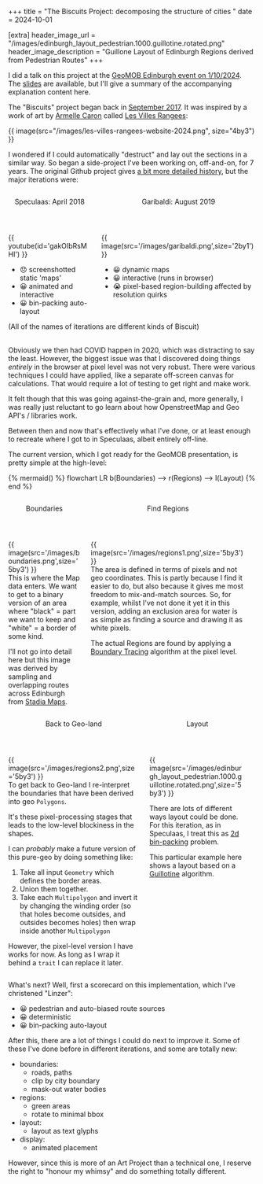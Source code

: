 +++
title = "The Biscuits Project: decomposing the structure of cities "
date = 2024-10-01

[extra]
header_image_url = "/images/edinburgh_layout_pedestrian.1000.guillotine.rotated.png"
header_image_description = "Guillone Layout of Edinburgh Regions derived from Pedestrian Routes"
+++

I did a talk on this project at the [GeoMOB Edinburgh event on 1/10/2024](https://thegeomob.com/post/oct-1st-2024-geomobedi-details). 
The [slides](/slides/2024_Geomob_Oct_Presentation.pdf) are available, but I'll give a summary of the accompanying explanation content here.

The "Biscuits" project began back in [September 2017](https://github.com/mikemoraned/biscuits?tab=readme-ov-file#september-2017). 
It was inspired by a work of art by [Armelle Caron](https://www.armellecaron.fr) 
called [Les Villes Rangees](https://www.armellecaron.fr/works/les-villes-rangees/):

{{ image(src="/images/les-villes-rangees-website-2024.png", size="4by3") }}

<p></p>

I wondered if I could automatically "destruct" and lay out the sections in a similar way. So began a side-project I've been working on, 
off-and-on, for 7 years. The original Github project gives [a bit more detailed history](https://github.com/mikemoraned/biscuits?tab=readme-ov-file#biscuits), 
but the major iterations were:

<div class="columns">
    <div class="column">
        <div class="card">
            <header class="card-header">
                <p class="card-header-title">Speculaas: April 2018</p>
            </header>
            <div class="card-image">
                {{ youtube(id='gakOIbRsMHI') }}
            </div>
            <div class="card-content">
                <div class="content is-size-5">
                    <ul>
                        <li>😞 screenshotted static 'maps'</li>
                        <li>😀 animated and interactive</li>
                        <li>😀 bin-packing auto-layout</li>
                    </ul>
                </div>
            </div>
        </div>
    </div>
    <div class="column">
        <div class="card">
            <header class="card-header">
                <p class="card-header-title">Garibaldi: August 2019</p>
            </header>
            <div class="card-image">
                {{ image(src='/images/garibaldi.png',size='2by1') }}
            </div>
            <div class="card-content">
                <div class="content is-size-5">
                    <ul>
                        <li>😀 dynamic maps</li>
                        <li>😀 interactive (runs in browser)</li>
                        <li>😭 pixel-based region-building affected by resolution quirks</li>
                    </ul>
                </div>
            </div>
        </div>
    </div>
</div>


<aside>
(All of the names of iterations are different kinds of Biscuit)
</aside>

<br />

Obviously we then had COVID happen in 2020, which was distracting to say the least. However, the biggest issue was
that I discovered doing things *entirely* in the browser at pixel level was not very robust. There were various techniques I could 
have applied, like a separate off-screen canvas for calculations. That would require a lot of testing to get right and make work.

It felt though that this was going against-the-grain and, more generally, I was really just reluctant to go learn about how
OpenstreetMap and Geo API's / libraries work.

Between then and now that's effectively what I've done, or at least enough to recreate where I got to in Speculaas, albeit entirely off-line.

The current version, which I got ready for the GeoMOB presentation, is pretty simple at the high-level:

{% mermaid() %}
flowchart LR
    b(Boundaries) --> r(Regions) --> l(Layout)
{% end %}

<div class="columns">
    <div class="column">
        <div class="card">
            <header class="card-header">
                <p class="card-header-title">Boundaries</p>
            </header>
            <div class="card-image">
                {{ image(src='/images/boundaries.png',size='5by3') }}
            </div>
            <div class="card-content">
                <div class="content is-size-6">
This is where the Map data enters. We want to get to a binary version of an area where 
"black" = part we want to keep and "white" = a border of some kind.


I'll not go into detail here but this image was derived by sampling and overlapping routes across 
Edinburgh from [Stadia Maps](https://stadiamaps.com).
                </div>
            </div>
        </div>
    </div>
    <div class="column">
        <div class="card">
            <header class="card-header">
                <p class="card-header-title">Find Regions</p>
            </header>
            <div class="card-image">
                {{ image(src='/images/regions1.png',size='5by3') }}
            </div>
            <div class="card-content">
                <div class="content is-size-6">
The area is defined in terms of pixels and not geo coordinates. This is partly because I find it easier to do, but also because it gives me most freedom to mix-and-match sources. So, for example, whilst I've not done it yet it in this version, adding an exclusion area for water is as simple as finding a source and drawing it as white pixels.

The actual Regions are found by applying a [Boundary Tracing](https://en.wikipedia.org/wiki/Boundary_tracing) algorithm at the pixel level.
                </div>
            </div>
        </div>
    </div>
</div>
<div class="columns">
    <div class="column">
        <div class="card">
            <header class="card-header">
                <p class="card-header-title">Back to Geo-land</p>
            </header>
            <div class="card-image">
                {{ image(src='/images/regions2.png',size='5by3') }}
            </div>
            <div class="card-content">
                <div class="content is-size-6">
To get back to Geo-land I re-interpret the boundaries that have been derived into geo <code>Polygons</code>. 

<p></p>

<aside>
<p>
It's these pixel-processing stages that leads to the low-level blockiness in the shapes.
</p>
<p>
I can <em>probably</em> make a future version of this pure-geo by doing something like:
<ol>
<li>Take all input <code>Geometry</code> which defines the border areas.</li>
<li>Union them together.</li>
<li>Take each <code>Multipolygon</code> and invert it by changing the winding order (so that holes become outsides, 
and outsides becomes holes) then wrap inside another <code>Multipolygon</code>
</ol>
However, the pixel-level version I have works for now. As long as I wrap it behind a <code>trait</code> I can replace it later.
</p>
</aside>
                </div>
            </div>
        </div>
    </div>
    <div class="column">
        <div class="card">
            <header class="card-header">
                <p class="card-header-title">Layout</p>
            </header>
            <div class="card-image">
                {{ image(src='/images/edinburgh_layout_pedestrian.1000.guillotine.rotated.png',size='5by3') }}
            </div>
            <div class="card-content">
                <div class="content is-size-6">

There are lots of different ways layout could be done. For this iteration, as in Speculaas, I treat this as [2d bin-packing](https://www.csc.liv.ac.uk/~epa/surveyhtml.html) problem.

This particular example here shows a layout based on a [Guillotine](https://okanplusz.wordpress.com/2016/07/07/bin-packing/) algorithm.
                </div>
            </div>
        </div>
    </div>
</div>

What's next? Well, first a scorecard on this implementation, which I've christened "Linzer":
* 😀 pedestrian and auto-biased route sources
* 😀 deterministic
* 😀 bin-packing auto-layout

After this, there are a lot of things I could do next to improve it. Some of these I've done before in different iterations, and some are totally new:

* boundaries:
    * roads, paths
    * clip by city boundary
    * mask-out water bodies
* regions:
    * green areas
    * rotate to minimal bbox
* layout:
    * layout as text glyphs
* display:
    * animated placement

However, since this is more of an Art Project than a technical one, I reserve the right to "honour my whimsy" and do something totally different.